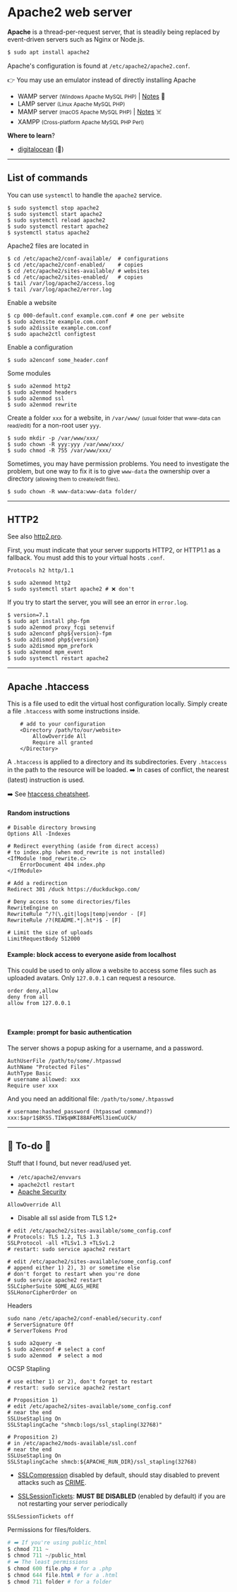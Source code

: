 # Apache2 web server

<div class="row row-cols-lg-2"><div>

**Apache** is a thread-per-request server, that is steadily being replaced by event-driven servers such as Nginx or Node.js.

```ps
$ sudo apt install apache2
```

Apache's configuration is found at `/etc/apache2/apache2.conf`.
</div><div>

👉 You may use an emulator instead of directly installing Apache

* WAMP server <small>(Windows Apache MySQL PHP)</small> | [Notes](wamp.md) 🚀
* LAMP server <small>(Linux Apache MySQL PHP)</small>
* MAMP server <small>(macOS Apache MySQL PHP)</small> | [Notes](mamp.md) ☠️
* XAMPP <small>(Cross-platform Apache MySQL PHP Perl)</small>

**Where to learn**?

* [digitalocean](https://www.digitalocean.com/community/tags/apache) (🤗)
</div></div>

<hr class="sep-both">

## List of commands

<div class="row row-cols-lg-2"><div>

You can use `systemctl` to handle the `apache2` service.

```shell!
$ sudo systemctl stop apache2
$ sudo systemctl start apache2
$ sudo systemctl reload apache2
$ sudo systemctl restart apache2
$ systemctl status apache2
```

Apache2 files are located in

```shell!
$ cd /etc/apache2/conf-available/  # configurations
$ cd /etc/apache2/conf-enabled/    # copies
$ cd /etc/apache2/sites-available/ # websites
$ cd /etc/apache2/sites-enabled/   # copies
$ tail /var/log/apache2/access.log
$ tail /var/log/apache2/error.log
```

Enable a website

```shell!
$ cp 000-default.conf example.com.conf # one per website
$ sudo a2ensite example.com.conf
$ sudo a2dissite example.com.conf
$ sudo apache2ctl configtest
```

Enable a configuration

```shell!
$ sudo a2enconf some_header.conf
```
</div><div>

Some modules

```shell!
$ sudo a2enmod http2
$ sudo a2enmod headers
$ sudo a2enmod ssl
$ sudo a2enmod rewrite
```

Create a folder `xxx` for a website, in `/var/www/` <small>(usual folder that www-data can read/edit)</small> for a non-root user `yyy`.

```shell!
$ sudo mkdir -p /var/www/xxx/
$ sudo chown -R yyy:yyy /var/www/xxx/
$ sudo chmod -R 755 /var/www/xxx/
```

Sometimes, you may have permission problems. You need to investigate the problem, but one way to fix it is to give `www-data` the ownership over a directory <small>(allowing them to create/edit files)</small>.

```shell!
$ sudo chown -R www-data:www-data folder/
```
</div></div>

<hr class="sep-both">

## HTTP2

<div class="row row-cols-lg-2"><div>

See also [http2.pro](https://http2.pro/doc/Apache).

First, you must indicate that your server supports HTTP2, or HTTP1.1 as a fallback. You must add this to your virtual hosts `.conf`.

```apacheconf
Protocols h2 http/1.1
```

```shell!
$ sudo a2enmod http2
$ sudo systemctl start apache2 # ❌ don't
```
</div><div>

If you try to start the server, you will see an error in `error.log`.

```shell!
$ version=7.1
$ sudo apt install php-fpm
$ sudo a2enmod proxy_fcgi setenvif
$ sudo a2enconf php${version}-fpm
$ sudo a2dismod php${version}
$ sudo a2dismod mpm_prefork
$ sudo a2enmod mpm_event
$ sudo systemctl restart apache2
```
</div></div>

<hr class="sep-both">

## Apache .htaccess

<div class="row row-cols-lg-2"><div>

This is a file used to edit the virtual host configuration locally. Simply create a file `.htaccess` with some instructions inside.

```apacheconf!
    # add to your configuration
    <Directory /path/to/our/website>
        AllowOverride All
        Require all granted
    </Directory>
```

A `.htaccess` is applied to a directory and its subdirectories. Every `.htaccess` in the path to the resource will be loaded. ➡️ In cases of conflict, the nearest (latest) instruction is used.

➡️ See [htaccess cheatsheet](https://htaccesscheatsheet.com/).

#### Random instructions

<p></p>

```apacheconf!
# Disable directory browsing
Options All -Indexes

# Redirect everything (aside from direct access)
# to index.php (when mod_rewrite is not installed)
<IfModule !mod_rewrite.c>
	ErrorDocument 404 index.php
</IfModule>

# Add a redirection
Redirect 301 /duck https://duckduckgo.com/

# Deny access to some directories/files
RewriteEngine on
RewriteRule ^/?(\.git|logs|temp|vendor - [F]
RewriteRule /?(README.*|.ht*)$ - [F]

# Limit the size of uploads
LimitRequestBody 512000
```
</div><div>

#### Example: block access to everyone aside from localhost

This could be used to only allow a website to access some files such as uploaded avatars. Only `127.0.0.1` can request a resource.

```apacheconf!
order deny,allow
deny from all
allow from 127.0.0.1
```

<br>

#### Example: prompt for basic authentication

The server shows a popup asking for a username, and a password.

```apacheconf!
AuthUserFile /path/to/some/.htpasswd
AuthName "Protected Files"
AuthType Basic
# username allowed: xxx
Require user xxx
```

And you need an additional file: `/path/to/some/.htpasswd`

```apacheconf!
# username:hashed_password (htpasswd command?)
xxx:$apr1$8KSS.TIW$qWKI88AFeMSl3iemCuUCk/
```
</div></div>

<hr class="sep-both">

## 👻 To-do 👻

Stuff that I found, but never read/used yet.

<div class="row row-cols-lg-2"><div>

* `/etc/apache2/envvars`
* `apache2ctl restart`
* [Apache Security](https://www.tecmint.com/apache-security-tips/)

```apacheconf!
AllowOverride All
```

* Disable all ssl aside from TLS 1.2+

```apacheconf!
# edit /etc/apache2/sites-available/some_config.conf
# Protocols: TLS 1.2, TLS 1.3
SSLProtocol -all +TLSv1.3 +TLSv1.2
# restart: sudo service apache2 restart
```

```apacheconf!
# edit /etc/apache2/sites-available/some_config.conf
# append either 1) 2), 3) or sometime else
# don't forget to restart when you're done
# sudo service apache2 restart
SSLCipherSuite SOME_ALGS_HERE
SSLHonorCipherOrder on
```

Headers

```bash!
sudo nano /etc/apache2/conf-enabled/security.conf
# ServerSignature Off
# ServerTokens Prod
```

```shell!
$ sudo a2query -m
$ sudo a2enconf # select a conf
$ sudo a2enmod  # select a mod
```
</div><div>

OCSP Stapling

```apacheconf!
# use either 1) or 2), don't forget to restart
# restart: sudo service apache2 restart

# Proposition 1)
# edit /etc/apache2/sites-available/some_config.conf
# near the end
SSLUseStapling On
SSLStaplingCache "shmcb:logs/ssl_stapling(32768)"

# Proposition 2)
# in /etc/apache2/mods-available/ssl.conf
# near the end
SSLUseStapling On
SSLStaplingCache shmcb:${APACHE_RUN_DIR}/ssl_stapling(32768)
```

* [SSLCompression](https://httpd.apache.org/docs/trunk/mod/mod_ssl.html#sslcompression) disabled by default, should stay disabled to prevent attacks such as [CRIME](https://en.wikipedia.org/wiki/CRIME).

* [SSLSessionTickets](https://httpd.apache.org/docs/trunk/mod/mod_ssl.html#sslsessiontickets): **MUST BE DISABLED** (enabled by default) if you are not restarting your server periodically

```apacheconf
SSLSessionTickets off
```

Permissions for files/folders.

```powershell
# ➡️ If you're using public_html
$ chmod 711 ~
$ chmod 711 ~/public_html
# ➡️ The least permissions
$ chmod 600 file.php # for a .php
$ chmod 644 file.html # for a .html
$ chmod 711 folder # for a folder
```
</div></div>